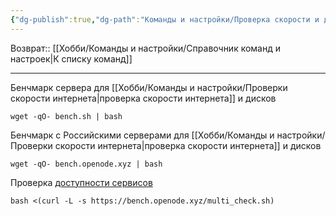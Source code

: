 ```yaml
---
{"dg-publish":true,"dg-path":"Команды и настройки/Проверка скорости и доступности сервисов.md","permalink":"/komandy-i-nastrojki/proverka-skorosti-i-dostupnosti-servisov/","updated":"2024-09-03T16:09:23+03:00"}
---
```


Возврат:: [[Хобби/Команды и настройки/Справочник команд и настроек\|К списку команд]]

---
Бенчмарк сервера для [[Хобби/Команды и настройки/Проверки скорости интернета\|проверка скорости интернета]] и дисков

```console
wget -qO- bench.sh | bash
```

Бенчмарк с Российскими серверами для [[Хобби/Команды и настройки/Проверки скорости интернета\|проверка скорости интернета]] и дисков

```console
wget -qO- bench.openode.xyz | bash
```

Проверка [доступности сервисов](https://github.com/lmc999/RegionRestrictionCheck)

```console
bash <(curl -L -s https://bench.openode.xyz/multi_check.sh)
```
